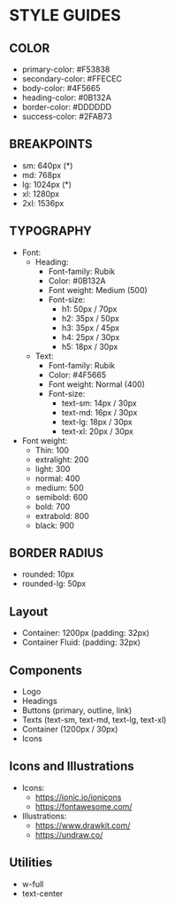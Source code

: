 # STYLE GUIDES

## COLOR
- primary-color: #F53838
- secondary-color: #FFECEC
- body-color: #4F5665
- heading-color: #0B132A
- border-color: #DDDDDD
- success-color: #2FAB73

## BREAKPOINTS

- sm: 640px (*)
- md: 768px
- lg: 1024px (*)
- xl: 1280px
- 2xl: 1536px

## TYPOGRAPHY

- Font:
  - Heading:
    - Font-family: Rubik
    - Color: #0B132A
    - Font weight: Medium (500)
    - Font-size:
      - h1: 50px / 70px
      - h2: 35px / 50px
      - h3: 35px / 45px
      - h4: 25px / 30px
      - h5: 18px / 30px
  - Text:
    - Font-family: Rubik
    - Color: #4F5665
    - Font weight: Normal (400)
    - Font-size:
      - text-sm: 14px / 30px
      - text-md: 16px / 30px
      - text-lg: 18px / 30px
      - text-xl: 20px / 30px
- Font weight:
  - Thin: 100
  - extralight: 200
  - light: 300
  - normal: 400
  - medium: 500
  - semibold: 600
  - bold: 700
  - extrabold: 800
  - black: 900

## BORDER RADIUS

- rounded: 10px
- rounded-lg: 50px

## Layout

- Container: 1200px (padding: 32px)
- Container Fluid: (padding: 32px)

## Components
 
- Logo
- Headings
- Buttons (primary, outline, link)
- Texts (text-sm, text-md, text-lg, text-xl)
- Container (1200px / 30px)
- Icons

## Icons and Illustrations

- Icons:
  - https://ionic.io/ionicons
  - https://fontawesome.com/
- Illustrations:
  - https://www.drawkit.com/
  - https://undraw.co/

## Utilities

- w-full
- text-center

